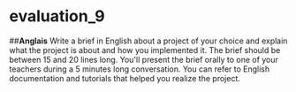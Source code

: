 # evaluation_9
##**Anglais**
Write a brief in English about a project of your choice and explain what the project is about and how you implemented it. The brief should be between 15 and 20 lines long. You'll present the brief orally to one of your teachers during a 5 minutes long conversation. You can refer to English documentation and tutorials that helped you realize the project.
